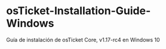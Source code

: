 # osTicket-Installation-Guide-Windows
Guía de instalación de osTicket Core, v1.17-rc4 en Windows 10
